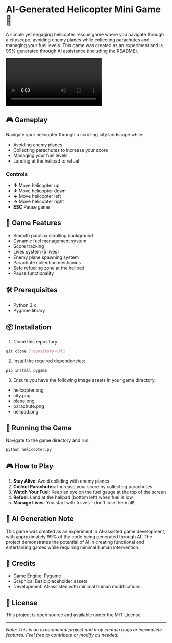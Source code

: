 # AI-Generated Helicopter Mini Game 🚁

A simple yet engaging helicopter rescue game where you navigate through a cityscape, avoiding enemy planes while collecting parachutes and managing your fuel levels. This game was created as an experiment and is 99% generated through AI assistance (including the README).

![Game Demo](demo.mp4)

## 🎮 Gameplay

Navigate your helicopter through a scrolling city landscape while:
- Avoiding enemy planes
- Collecting parachutes to increase your score
- Managing your fuel levels
- Landing at the helipad to refuel

### Controls

- **↑** Move helicopter up
- **↓** Move helicopter down
- **←** Move helicopter left
- **→** Move helicopter right
- **ESC** Pause game

## 🎯 Game Features

- Smooth parallax scrolling background
- Dynamic fuel management system
- Score tracking
- Lives system (5 lives)
- Enemy plane spawning system
- Parachute collection mechanics
- Safe refueling zone at the helipad
- Pause functionality

## 🛠️ Prerequisites

- Python 3.x
- Pygame library

## 📦 Installation

1. Clone this repository:
```bash
git clone [repository-url]
```

2. Install the required dependencies:
```bash
pip install pygame
```

3. Ensure you have the following image assets in your game directory:
- helicopter.png
- city.png
- plane.png
- parachute.png
- helipad.png

## 🚀 Running the Game

Navigate to the game directory and run:
```bash
python helicopter.py
```

## 🎮 How to Play

1. **Stay Alive**: Avoid colliding with enemy planes
2. **Collect Parachutes**: Increase your score by collecting parachutes
3. **Watch Your Fuel**: Keep an eye on the fuel gauge at the top of the screen
4. **Refuel**: Land at the helipad (bottom left) when fuel is low
5. **Manage Lives**: You start with 5 lives - don't lose them all!

## 🤖 AI Generation Note

This game was created as an experiment in AI-assisted game development, with approximately 99% of the code being generated through AI. The project demonstrates the potential of AI in creating functional and entertaining games while requiring minimal human intervention.

## 🎨 Credits

- Game Engine: Pygame
- Graphics: Basic placeholder assets
- Development: AI-assisted with minimal human modifications

## 📝 License

This project is open source and available under the MIT License.

---

*Note: This is an experimental project and may contain bugs or incomplete features. Feel free to contribute or modify as needed!*